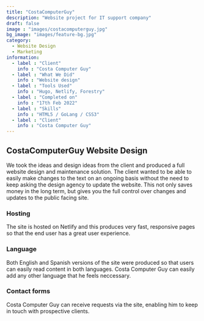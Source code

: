 ```yaml
---
title: "CostaComputerGuy"
description: "Website project for IT support company"
draft: false
image : "images/costacomputerguy.jpg"
bg_image: "images/feature-bg.jpg"
category:
  - Website Design
  - Marketing
information:
  - label : "Client"
    info : "Costa Computer Guy"
  - label : "What We Did"
    info : "Website design"
  - label : "Tools Used"
    info : "Hugo, Netlify, Forestry"
  - label : "Completed on"
    info : "17th Feb 2022"
  - label : "Skills"
    info : "HTML5 / GoLang / CSS3"
  - label : "Client"
    info : "Costa Computer Guy"
---
```


## CostaComputerGuy Website Design

We took the ideas and design ideas from the client and produced a full
website design and maintenance solution. The client wanted to be able to easily 
make changes to the text on an ongoing basis without the need to keep
asking the design agency to update the website. This not only saves money
in the long term, but gives you the full control over changes and updates to
the public facing site.

### Hosting

The site is hosted on Netlify and this produces very fast, responsive pages
so that the end user has a great user experience.

### Language

Both English and Spanish versions of the site were produced so that users can
easily read content in both languages. Costa Computer Guy can easily add any
other language that he feels neccessary.

### Contact forms

Costa Computer Guy can receive requests via the site, enabling him to keep in 
touch with prospective clients.
